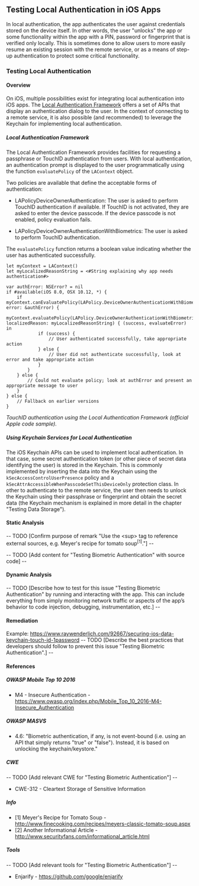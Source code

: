 ## Testing Local Authentication in iOS Apps

In local authentication, the app authenticates the user against credentials stored on the device itself. In other words, the user "unlocks" the app or some functionality within the app with a PIN, password or fingerprint that is verified only locally. This is sometimes done to allow users to more easily resume an existing session with the remote service, or as a means of step-up authentication to protect some critical functionality.

### Testing Local Authentication

#### Overview

On iOS, multiple possibilities exist for integrating local authentication into iOS apps. The [Local Authentication Framework](https://developer.apple.com/documentation/localauthentication) offers a set of APIs that display an authentication dialog to the user. In the context of connecting to a remote service, it is also possible (and recommended) to leverage the Keychain for implementing local authentication.

##### Local Authentication Framework

The Local Authentication Framework provides facilities for requesting a passphrase or TouchID authentication from users. With local authentication, an authentication prompt is displayed to the user programmatically using the function <code>evaluatePolicy</code> of the <code>LAContext</code> object.

Two policies are available that define the acceptable forms of authentication:

- LAPolicyDeviceOwnerAuthentication: The user is asked to perform TouchID authentication if available. If TouchID is not activated, they are asked to enter the device passcode. If the device passcode is not enabled, policy evaluation fails.

- LAPolicyDeviceOwnerAuthenticationWithBiometrics: The user is asked to perform TouchID authentication.

The <code>evaluatePolicy</code> function returns a boolean value indicating whether the user has authenticated successfully.

```
let myContext = LAContext()
let myLocalizedReasonString = <#String explaining why app needs authentication#>
 
var authError: NSError? = nil
if #available(iOS 8.0, OSX 10.12, *) {
    if myContext.canEvaluatePolicy(LAPolicy.DeviceOwnerAuthenticationWithBiometrics, error: &authError) {
        myContext.evaluatePolicy(LAPolicy.DeviceOwnerAuthenticationWithBiometrics, localizedReason: myLocalizedReasonString) { (success, evaluateError) in
            if (success) {
                // User authenticated successfully, take appropriate action
            } else {
                // User did not authenticate successfully, look at error and take appropriate action
            }
        }
    } else {
        // Could not evaluate policy; look at authError and present an appropriate message to user
    }
} else {
    // Fallback on earlier versions
}
```
*TouchID authentication using the Local Authentication Framework (official Apple code sample).* 

#####  Using Keychain Services for Local Authentication

The iOS Keychain APIs can be used to implement local authentication. In that case, some secret authentication token (or other piece of secret data identifying the user) is stored in the Keychain. This is commonly implemented by inserting the data into the Keychain using the <code>kSecAccessControlUserPresence</code> policy and a <code>kSecAttrAccessibleWhenPasscodeSetThisDeviceOnly</code> protection class. In other to authenticate to the remote service, the user then needs to unlock the Keychain using their passphrase or fingerprint and obtain the secret data (the Keychain mechanism is explained in more detail in the chapter "Testing Data Storage").

#### Static Analysis

-- TODO [Confirm purpose of remark "Use the &lt;sup&gt; tag to reference external sources, e.g. Meyer's recipe for tomato soup<sup>[1]</sup>."] --

-- TODO [Add content for "Testing Biometric Authentication" with source code] --

#### Dynamic Analysis

-- TODO [Describe how to test for this issue "Testing Biometric Authentication" by running and interacting with the app. This can include everything from simply monitoring network traffic or aspects of the app’s behavior to code injection, debugging, instrumentation, etc.] --

#### Remediation

Example: https://www.raywenderlich.com/92667/securing-ios-data-keychain-touch-id-1password
-- TODO [Describe the best practices that developers should follow to prevent this issue "Testing Biometric Authentication".] --

#### References

##### OWASP Mobile Top 10 2016
* M4 - Insecure Authentication - https://www.owasp.org/index.php/Mobile_Top_10_2016-M4-Insecure_Authentication

##### OWASP MASVS
* 4.6: "Biometric authentication, if any, is not event-bound (i.e. using an API that simply returns "true" or "false"). Instead, it is based on unlocking the keychain/keystore."

##### CWE

-- TODO [Add relevant CWE for "Testing Biometric Authentication"] --
- CWE-312 - Cleartext Storage of Sensitive Information

##### Info

- [1] Meyer's Recipe for Tomato Soup - http://www.finecooking.com/recipes/meyers-classic-tomato-soup.aspx
- [2] Another Informational Article - http://www.securityfans.com/informational_article.html

##### Tools

-- TODO [Add relevant tools for "Testing Biometric Authentication"] --
* Enjarify - https://github.com/google/enjarify
